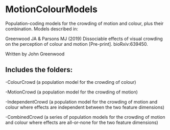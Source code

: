 # MotionColourModels
Population-coding models for the crowding of motion and colour, plus their combination.
Models described in:

Greenwood JA & Parsons MJ (2019) Dissociable effects of visual crowding on the perception of colour and motion [Pre-print]. bioRxiv:639450.

Written by John Greenwood

Includes the folders:
----------------------
-ColourCrowd (a population model for the crowding of colour)

-MotionCrowd (a population model for the crowding of motion)

-IndependentCrowd (a population model for the crowding of motion and colour where effects are independent between the two feature dimensions)

-CombinedCrowd (a series of population models for the crowding of motion and colour where effects are all-or-none for the two feature dimensions)

